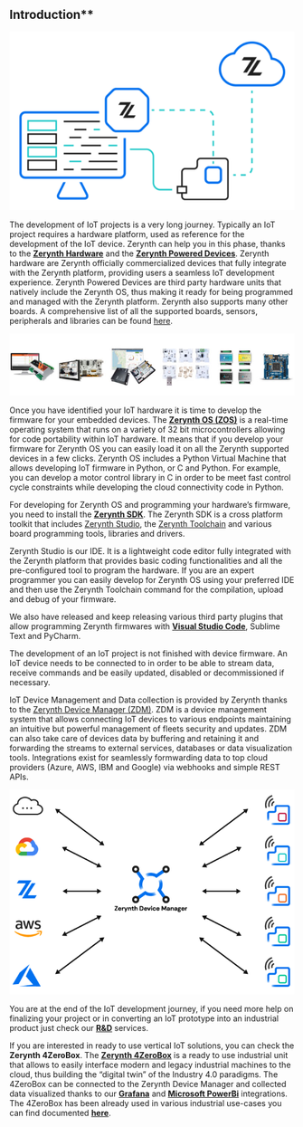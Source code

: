 ## Introduction**
![](img/zerynth-platform.png)

The development of IoT projects is a very long journey. Typically an IoT project requires a hardware platform, used as reference for the development of the IoT device. Zerynth can help you in this phase, thanks to the <a href="https://www.zerynth.com/powered-by-zerynth/" target="_blank">**Zerynth Hardware**</a> and the <a href="https://www.zerynth.com/powered-by-zerynth/" target="_blank">**Zerynth Powered Devices**</a>. Zerynth hardware are Zerynth officially commercialized devices that fully integrate with the Zerynth platform, providing users a seamless IoT development experience. Zerynth Powered Devices are third party hardware units that natively include the Zerynth OS, thus making it ready for being programmed and managed with the Zerynth platform. Zerynth also supports many other boards. A comprehensive list of all the supported boards, sensors, peripherals and libraries can be found [here](../reference/boards/index.md).

![](img/zerynth-devices.jpg)

Once you have identified your IoT hardware it is time to develop the firmware for your embedded devices. The <a href="https://www.zerynth.com/zos/" target="_blank">**Zerynth OS (ZOS)**</a> is a real-time operating system that runs on a variety of 32 bit microcontrollers allowing for code portability within IoT hardware. It means that if you develop your firmware for Zerynth OS you can easily load it on all the Zerynth supported devices in a few clicks. Zerynth OS includes a Python Virtual Machine that allows developing IoT firmware in Python, or C and Python. For example, you can develop a motor control library in C in order to be meet fast control cycle constraints while developing the cloud connectivity code in Python.

For developing for Zerynth OS and programming your hardware’s firmware, you need to install the <a href="https://www.zerynth.com/zsdk/" target="_blank">**Zerynth SDK**</a>. The Zerynth SDK is a cross platform toolkit that includes [Zerynth Studio](../develop/index.md), the [Zerynth Toolchain](../reference/core/toolchain/docs/index.md) and various board programming tools, libraries and drivers.

Zerynth Studio is our IDE. It is a lightweight code editor fully integrated with the Zerynth platform that provides basic coding functionalities and all the pre-configured tool to program the hardware. If you are an expert programmer you can easily develop for Zerynth OS using your preferred IDE and then use the Zerynth Toolchain command for the compilation, upload and debug of your firmware.

We also have released and keep releasing various third party plugins that allow programming Zerynth firmwares with <a href="/latest/gettingstarted/#third-party-ide-plugins" target="_blank">**Visual Studio Code**</a>, Sublime Text and PyCharm.

The development of an IoT project is not finished with device firmware. An IoT device needs to be connected to in order to be able to stream data, receive commands and be easily updated, disabled or decommissioned if necessary.

IoT Device Management and Data collection is provided by Zerynth thanks to the [Zerynth Device Manager (ZDM)](../deploy/index.md). ZDM is a device management system that allows connecting IoT devices to various endpoints maintaining an intuitive but powerful management of fleets security and updates.  ZDM can also take care of devices data by buffering and retaining it and forwarding the streams to external services, databases or data visualization tools. Integrations exist for seamlessly formwarding data to top cloud providers (Azure, AWS, IBM and Google) via webhooks and simple REST APIs.

![](img/zdm-docs-image.png)

You are at the end of the IoT development journey, if you need more help on finalizing your project or in converting an IoT prototype into an industrial product just check our <a href="https://www.zerynth.com/services/" target="_blank">**R&D**</a> services.

If you are interested in ready to use vertical IoT solutions, you can check the **Zerynth 4ZeroBox**. The <a href="/latest/hardware/4ZeroBox/" target="_blank">**Zerynth 4ZeroBox**</a> is a ready to use industrial unit that allows to easily interface modern and legacy industrial machines to the cloud, thus building the “digital twin” of the Industry 4.0 paradigms. The 4ZeroBox can be connected to the Zerynth Device Manager and collected data visualized thanks to our <a href="https://www.zerynth.com/blog/connect-zerynth-device-manager-with-grafana-iot-data-visualization/" target="_blank">**Grafana**</a> and <a href="https://www.zerynth.com/blog/iot-tutorial-learn-how-to-connect-power-bi-to-the-zerynth-device-manager/" target="_blank">**Microsoft PowerBi**</a> integrations. The 4ZeroBox has been already used in various industrial use-cases you can find documented <a href="https://www.zerynth.com/use-cases/" target="_blank">**here**</a>.
